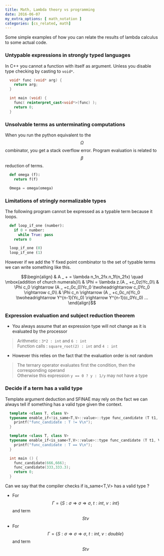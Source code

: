```yaml
---
title: Math, Lambda theory vs programming
date: 2016-06-07
my_extra_options: [ math_notation ]
categories: [cs_related, math]
---
```


Some simple examples of how you can relate the results of lambda calculus to some actual code.

### Untypable expressions in strongly typed languages

In C++ you cannot a function with itself as argument. Unless you disable type checking by casting to `void*`.

```c++
  void* func (void* arg) {
    return arg;
  }

  int main (void) {
    func( reinterpret_cast<void*>(func) );
    return 0;
  }
```

### Unsolvable terms as unterminating computations

When you run the python equivalent to the $$\Omega$$ combinator, you get a stack overflow error. Program evaluation is related to $$\beta$$ reduction of terms.

```python
  def omega (f):
    return f(f)

  Omega = omega(omega)
```

### Limitations of stringly normalizable types

The following program cannot be expressed as a typable term because it loops.

```python
  def loop_if_one (number):
    if 0 + number:
      while True: pass
    return 0  

  loop_if_one (0)
  loop_if_one (1)
```

However if we add the Y fixed point combinator to the set of typable terms we can write something like this.

$$\begin{align}
  & A _ + = \lambda n_1n_2fx.n_1f(n_2fx) \quad \mbox{addition of church numerals}\\
  & \Phi = \lambda z.(A _ +c_0z)Yc_0\\
  & \Phi c_0 \rightarrow (A _ +c_0c_0)Yc_0 \twoheadrightarrow c_0Yc_0 \rightarrow c_0\\
  & \Phi c_n \rightarrow (A _ +c_0c_n)Yc_0 \twoheadrightarrow Y^{n-1}(Yc_0) \rightarrow Y^{n-1}(c_0Yc_0) ...
\end{align}$$

### Expression evaluation and subject reduction theorem

* You always assume that an expression type will not change as it is evaluated by the processor

> Arithmetic : `3*2 : int` and `6 : int`  
> Function calls : `square_root(2) : int` and `4 : int`

* However this relies on the fact that the evaluation order is not random

> The ternary operator evaluates first the condition, then the corresponding operand  
> Otherwise this expression `y == 0 ? y : 1/y` may not have a type

### Decide if a term has a valid type

Template argument deduction and SFINAE may rely on the fact we can always tell if something has a valid type given the context.

```c++
  template <class T, class V>
  typename enable_if<!is_same<T,V>::value>::type func_candidate (T t1, V t2) {
    printf("func_candidate : T != V\n");
  } 

  template <class T, class V>
  typename enable_if<is_same<T,V>::value>::type func_candidate (T t1, V t2) {
    printf("func_candidate : T == V\n");
  }

  int main () {
    func_candidate(666,666);
    func_candidate(333,333.3);
    return 0;
  }
```

Can we say that the compiler checks if is_same<T,V> has a valid type ?

* For $$\Gamma = \{ S:\sigma\Rightarrow\sigma\Rightarrow\sigma,\ t:int,\ v:int \}$$ and term $$Stv$$
* For $$\Gamma = \{ S:\sigma\Rightarrow\sigma\Rightarrow\sigma,\ t:int,\ v:double \}$$ and term $$Stv$$


